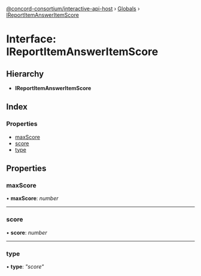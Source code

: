 [@concord-consortium/interactive-api-host](../README.md) › [Globals](../globals.md) › [IReportItemAnswerItemScore](ireportitemansweritemscore.md)

# Interface: IReportItemAnswerItemScore

## Hierarchy

* **IReportItemAnswerItemScore**

## Index

### Properties

* [maxScore](ireportitemansweritemscore.md#maxscore)
* [score](ireportitemansweritemscore.md#score)
* [type](ireportitemansweritemscore.md#type)

## Properties

###  maxScore

• **maxScore**: *number*

___

###  score

• **score**: *number*

___

###  type

• **type**: *"score"*
